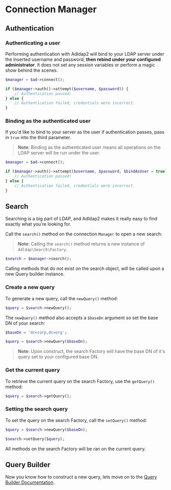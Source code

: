 # Connection Manager

## Authentication

### Authenticating a user

Performing authentication with Adldap2 will bind to your LDAP server under the inserted username and password, **then
rebind under your configured administrator**. It does not set any session variables or perform a magic 
show behind the scenes.

```php
$manager = $ad->connect();

if ($manager->auth()->attempt($username, $password)) {
    // Authentication passed!
} else {
    // Authentication failed, credentials were incorrect.
}
```

### Binding as the authenticated user

If you'd like to bind to your server as the user if authentication passes, pass in `true` into the third parameter.

> **Note**: Binding as the authenticated user means all operations on the LDAP server will be run under the user.

```php
$manager = $ad->connect();

if ($manager->auth()->attempt($username, $password, $bindAsUser = true)) {
    // Authentication passed!
} else {
    // Authentication failed, credentials were incorrect.
}
```

## Search

Searching is a big part of LDAP, and Adldap2 makes it really easy to find exactly what you're looking for.

Call the `search()` method on the connection `Manager` to open a new search:

> **Note**: Calling the `search()` method returns a new instance of `Adldap\Search\Factory`.

```php
$search = $manager->search();
```

Calling methods that do not exist on the search object, will be called upon a new Query builder instance.

### Create a new query

To generate a new query, call the `newQuery()` method:

```php
$query = $search->newQuery();
```

The `newQuery()` method also accepts a `$baseDn` argument so set the base DN of your search:

```php
$baseDn = 'dc=corp,dc=org';

$query = $search->newQuery($baseDn);
```

> **Note**: Upon construct, the search Factory will have the base DN of it's query set to your configured base DN.

### Get the current query

To retrieve the current query on the search Factory, use the `getQuery()` method:

```php
$query = $search->getQuery();
```

### Setting the search query

To set the query on the search Factory, call the `setQuery()` method:

```php
$query = $search->newQuery($baseDn);

$search->setQuery($query);
```

All methods on the search Factory will be ran on the current query.

## Query Builder

Now you know how to construct a new query, lets move on to the [Query Builder Documentation]().

